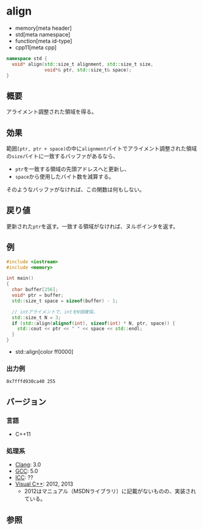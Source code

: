 # align
* memory[meta header]
* std[meta namespace]
* function[meta id-type]
* cpp11[meta cpp]

```cpp
namespace std {
  void* align(std::size_t alignment, std::size_t size,
              void*& ptr, std::size_t& space);
}
```

## 概要
アライメント調整された領域を得る。


## 効果
範囲`[ptr, ptr + space)`の中に`alignment`バイトでアライメント調整された領域の`size`バイトに一致するバッファがあるなら、

- `ptr`を一致する領域の先頭アドレスへと更新し、
- `space`から使用したバイト数を減算する。

そのようなバッファがなければ、この関数は何もしない。


## 戻り値
更新された`ptr`を返す。一致する領域がなければ、ヌルポインタを返す。


## 例
```cpp example
#include <iostream>
#include <memory>

int main()
{
  char buffer[256];
  void* ptr = buffer;
  std::size_t space = sizeof(buffer) - 1;

  // intアライメントで、intをN個確保。
  std::size_t N = 3;
  if (std::align(alignof(int), sizeof(int) * N, ptr, space)) {
    std::cout << ptr << " " << space << std::endl;
  }
}
```
* std::align[color ff0000]

### 出力例
```
0x7fffd930ca40 255
```

## バージョン
### 言語
- C++11

### 処理系
- [Clang](/implementation.md#clang): 3.0
- [GCC](/implementation.md#gcc): 5.0
- [ICC](/implementation.md#icc): ??
- [Visual C++](/implementation.md#visual_cpp): 2012, 2013
    - 2012はマニュアル（MSDNライブラリ）に記載がないものの、実装されている。


## 参照

